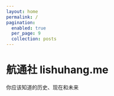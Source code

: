 ```yaml
---
layout: home
permalink: /
pagination: 
  enabled: true
  per_page: 9
  collection: posts
---
```


# 航通社 lishuhang.me

你应该知道的历史、现在和未来